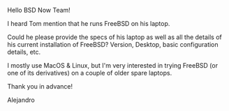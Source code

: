 


Hello BSD Now Team!

I heard Tom mention that he runs FreeBSD on his laptop.

Could he please provide the specs of his laptop as well as all the details of his current installation of FreeBSD? Version, Desktop, basic configuration details, etc.

I mostly use MacOS & Linux, but I'm very interested in trying FreeBSD (or one of its derivatives) on a couple of older spare laptops.

Thank you in advance!

Alejandro
